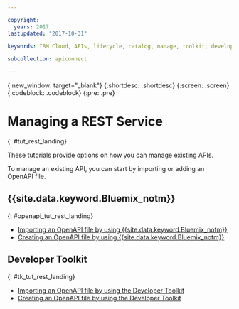 ```yaml
---

copyright:
  years: 2017
lastupdated: "2017-10-31"

keywords: IBM Cloud, APIs, lifecycle, catalog, manage, toolkit, develop, dev portal, tutorials

subcollection: apiconnect

---
```



{:new_window: target="_blank"}
{:shortdesc: .shortdesc}
{:screen: .screen}
{:codeblock: .codeblock}
{:pre: .pre}

# Managing a REST Service
{: #tut_rest_landing}

These tutorials provide options on how you can manage existing APIs.

To manage an existing API, you can start by importing or adding an OpenAPI file.

## {{site.data.keyword.Bluemix_notm}}
{: #openapi_tut_rest_landing}

- [Importing an OpenAPI file by using {{site.data.keyword.Bluemix_notm}}](/docs/services/apiconnect/tutorials?topic=apiconnect-tut_import_openapi_rest_bm#tut_import_openapi_rest_bm)
- [Creating an OpenAPI file by using {{site.data.keyword.Bluemix_notm}}](/docs/services/apiconnect/tutorials?topic=apiconnect-tut_add_openapi_rest_bm)

## Developer Toolkit
{: #tk_tut_rest_landing}

- [Importing an OpenAPI file by using the Developer Toolkit](/docs/services/apiconnect/tutorials?topic=apiconnect-tut_import_openapi_rest_tk)
- [Creating an OpenAPI file by using the Developer Toolkit](/docs/services/apiconnect/tutorials?topic=apiconnect-tut_add_openapi_rest_tk)







